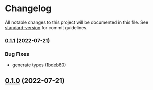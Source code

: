 # Changelog

All notable changes to this project will be documented in this file. See [standard-version](https://github.com/conventional-changelog/standard-version) for commit guidelines.

### [0.1.1](https://github.com/dreamnettech/monorepo/compare/ipfs-v0.1.0...ipfs-v0.1.1) (2022-07-21)


### Bug Fixes

* generate types ([1bdeb60](https://github.com/dreamnettech/monorepo/commit/1bdeb60e7c6b99a91e2e7a5a41274d3cf05c25ec))

## [0.1.0](https://github.com/dreamnettech/monorepo/compare/ipfs-v4.0.1...ipfs-v0.1.0) (2022-07-21)
